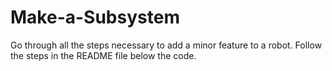 # Make-a-Subsystem
Go through all the steps necessary to add a minor feature to a robot. Follow the steps in the README file below the code.
